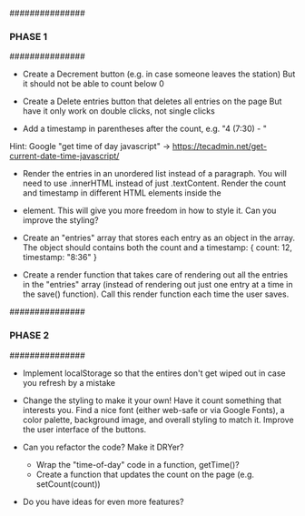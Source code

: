 ###############
### PHASE 1 ###
###############

* Create a Decrement button (e.g. in case someone leaves the station)
But it should not be able to count below 0

* Create a Delete entries button that deletes all entries on the page
But have it only work on double clicks, not single clicks

* Add a timestamp in parentheses after the count, e.g. "4 (7:30) - "

Hint:
Google "get time of day javascript" -> https://tecadmin.net/get-current-date-time-javascript/

* Render the entries in an unordered list instead of a paragraph. You will need to use .innerHTML instead of just .textContent. Render the count and timestamp in different HTML elements inside the <li> element. This will give you more freedom in how to style it. Can you improve the styling?

* Create an "entries" array that stores each entry as an object in the array.
The object should contains both the count and a timestamp:
    {
        count: 12,
        timestamp: "8:36"
    }

* Create a render function that takes care of rendering out all the entries in the "entries" array (instead of rendering out just one entry at a time in the save() function). Call this render function each time the user saves.

###############
### PHASE 2 ###
###############

* Implement localStorage so that the entires don't get wiped out in case you refresh by a mistake

* Change the styling to make it your own! Have it count something that interests you.
Find a nice font (either web-safe or via Google Fonts), a color palette, background image, and overall styling to match it. Improve the user interface of the buttons.

* Can you refactor the code? Make it DRYer?
    * Wrap the "time-of-day" code in a function, getTime()?
    * Create a function that updates the count on the page (e.g. setCount(count))

* Do you have ideas for even more features?

